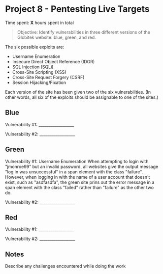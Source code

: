 # Project 8 - Pentesting Live Targets

Time spent: **X** hours spent in total

> Objective: Identify vulnerabilities in three different versions of the Globitek website: blue, green, and red.

The six possible exploits are:
* Username Enumeration
* Insecure Direct Object Reference (IDOR)
* SQL Injection (SQLi)
* Cross-Site Scripting (XSS)
* Cross-Site Request Forgery (CSRF)
* Session Hijacking/Fixation

Each version of the site has been given two of the six vulnerabilities. (In other words, all six of the exploits should be assignable to one of the sites.)

## Blue

Vulnerability #1: __________________

Vulnerability #2: __________________


## Green

Vulnerability #1: Username Enumeration
When attempting to login with "jmonroe99" but an invalid password, all websites give the output message "log in was unsuccessful" in a span element with the class "failure". However, when logging in with the name of a user account that doesn't exist, such as "asdfasdfa", the green site prins out the error message in a span element with the class "failed" rather than "failure" as the other two do. 

Vulnerability #2: __________________


## Red

Vulnerability #1: __________________

Vulnerability #2: __________________


## Notes

Describe any challenges encountered while doing the work
